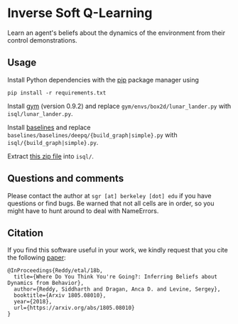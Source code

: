 Inverse Soft Q-Learning
=======================

Learn an agent's beliefs about the dynamics of the environment from their control demonstrations.

Usage
-----

Install Python dependencies with the [pip](https://pip.pypa.io/en/stable/installing/) package
manager using

```
pip install -r requirements.txt
```

Install [gym](https://github.com/openai/gym) (version 0.9.2) and replace `gym/envs/box2d/lunar_lander.py` with `isql/lunar_lander.py`.

Install [baselines](https://github.com/openai/baselines) and replace `baselines/baselines/deepq/{build_graph|simple}.py` with `isql/{build_graph|simple}.py`.

Extract [this zip file](https://drive.google.com/file/d/1z-SzHf5T2Ynpj-5dwVcB4TCNEehleR9K/view?usp=sharing) into `isql/`.

Questions and comments
----------------------

Please contact the author at `sgr [at] berkeley [dot] edu` if you have questions or find bugs. Be warned that not all cells are in order, so you might have to hunt around to deal with NameErrors.

Citation
--------
If you find this software useful in your work, we kindly request that you cite the following [paper](https://arxiv.org/abs/1805.08010):

```
@InProceedings{Reddy/etal/18b,
  title={Where Do You Think You're Going?: Inferring Beliefs about Dynamics from Behavior},
  author={Reddy, Siddharth and Dragan, Anca D. and Levine, Sergey},
  booktitle={Arxiv 1805.08010},
  year={2018},
  url={https://arxiv.org/abs/1805.08010}
}
```
